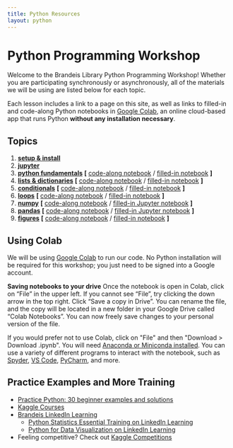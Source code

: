 ```yaml
---
title: Python Resources
layout: python
---
```


# Python Programming Workshop

Welcome to the Brandeis Library Python Programming Workshop! Whether you are participating synchronously or asynchronously, all of the materials we will be using are listed below for each topic. 

Each lesson includes a link to a page on this site, as well as links to filled-in and code-along Python notebooks in [Google Colab](https://colab.research.google.com/), an online cloud-based app that runs Python **without any installation necessary**.

## Topics
1. **<a href="/python/setup-install/" target="_blank">setup & install</a>**
2. **<a href="/python/jupyter/" target="_blank">jupyter</a>**
3. **<a href="/python/python-fundamentals/" target="_blank">python fundamentals</a>** **[** <a href="https://colab.research.google.com/github/DeisData/python/blob/master/sequential/python-fundamentals-codealong.ipynb" target="_blank">code-along notebook</a> / <a href="https://colab.research.google.com/github/DeisData/python/blob/master/sequential/python-fundamentals.ipynb" target="_blank">filled-in notebook</a> **]**
4. **<a href="/python/data-structures/" target="_blank">lists & dictionaries</a>** **[** <a href="https://colab.research.google.com/github/DeisData/python/blob/master/sequential/data-structures-codealong.ipynb" target="_blank">code-along notebook</a> / <a href="https://colab.research.google.com/github/DeisData/python/blob/master/sequential/data-structures.ipynb" target="_blank">filled-in notebook</a> **]**
5. **<a href="/python/conditionals/" target="_blank">conditionals</a>** **[** <a href="https://colab.research.google.com/github/DeisData/python/blob/master/sequential/conditionals-codealong.ipynb" target="_blank">code-along notebook</a> / <a href="https://colab.research.google.com/github/DeisData/python/blob/master/sequential/conditionals.ipynb" target="_blank">filled-in notebook</a> **]**
6. **<a href="/python/loops/" target="_blank">loops</a>** **[** <a href="https://colab.research.google.com/github/DeisData/python/blob/master/sequential/loops-codealong.ipynb" target="_blank">code-along notebook</a> / <a href="https://colab.research.google.com/github/DeisData/python/blob/master/sequential/loops.ipynb" target="_blank">filled-in notebook</a> **]**
7. **<a href="/python/numpy/" target="_blank">numpy</a>** **[** <a href="https://colab.research.google.com/github/DeisData/python/blob/master/sequential/numpy-pandas-codealong.ipynb" target="_blank">code-along notebook</a> / <a href="https://colab.research.google.com/github/DeisData/python/blob/master/sequential/numpy-pandas.ipynb" target="_blank">filled-in Jupyter notebook</a> **]**
8. **<a href="/python/pandas/" target="_blank">pandas</a>** **[** <a href="https://colab.research.google.com/github/DeisData/python/blob/master/sequential/numpy-pandas-codealong.ipynb" target="_blank">code-along notebook</a> / <a href="https://colab.research.google.com/github/DeisData/python/blob/master/sequential/numpy-pandas.ipynb" target="_blank">filled-in Jupyter notebook</a> **]**
9.  **<a href="/python/figures/" target="_blank">figures</a>** **[** <a href="https://colab.research.google.com/github/DeisData/python/blob/master/sequential/figures-codealong.ipynb" target="_blank">code-along notebook</a> / <a href="https://colab.research.google.com/github/DeisData/python/blob/master/sequential/figures.ipynb" target="_blank">filled-in notebook</a>
 **]**

## Using Colab

We will be using [Google Colab](https://colab.research.google.com/) to run our code. No Python installation will be required for this workshop; you just need to be signed into a Google account.  

**Saving notebooks to your drive**
Once the notebook is open in Colab, click on “File” in the upper left. If you cannot see “File”, try clicking the down arrow in the top right. Click “Save a copy in Drive”. You can rename the file, and the copy will be located in a new folder in your Google Drive called “Colab Notebooks”. You can now freely save changes to your personal version of the file.

If you would prefer not to use Colab, click on "File" and then "Download > Download .ipynb". You will need [Anaconda or Miniconda installed](/python/setup-install/). You can use a variety of different programs to interact with the notebook, such as [Spyder](https://www.spyder-ide.org/), [VS Code](https://code.visualstudio.com/), [PyCharm](https://www.jetbrains.com/pycharm/), and more.

## Practice Examples and More Training
- [Practice Python: 30 beginner examples and solutions](http://www.practicepython.org/)
- [Kaggle Courses](https://www.kaggle.com/learn/overview)
- [Brandeis LinkedIn Learning](https://www.brandeis.edu/its/support/linkedin-learning/index.html)
  - [Python Statistics Essential Training on LinkedIn Learning](https://www.linkedin.com/learning/python-statistics-essential-training/)
  - [Python for Data Visualization on LinkedIn Learning](https://www.linkedin.com/learning/python-for-data-visualization/)
- Feeling competitive?  Check out [Kaggle Competitions](https://www.kaggle.com/competitions)
